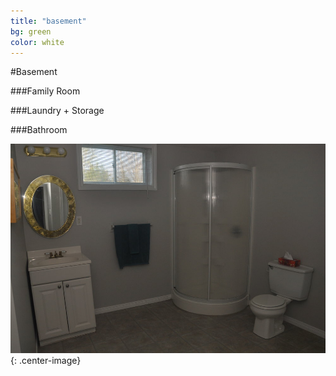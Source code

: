 ```yaml
---
title: "basement"
bg: green
color: white
---
```


#Basement


###Family Room


###Laundry + Storage


###Bathroom

![](houseimg/LowerBath1.jpg)
{: .center-image}
